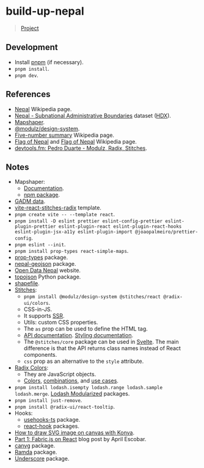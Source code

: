 # build-up-nepal

> [Project](https://www.vizforsocialgood.com/join-a-project/2021/12/28/build-up-nepal)

## Development

- Install [pnpm](https://pnpm.io/installation) (if necessary).
- `pnpm install`.
- `pnpm dev`.

## References

- [Nepal](https://en.wikipedia.org/wiki/Nepal) Wikipedia page.
- [Nepal - Subnational Administrative Boundaries](https://data.humdata.org/dataset/administrative-bounadries-of-nepal) dataset ([HDX](https://data.humdata.org/)).
- [Mapshaper](https://github.com/mbloch/mapshaper).
- [@modulz/design-system](https://www.npmjs.com/package/@modulz/design-system).
- [Five-number summary](https://en.wikipedia.org/wiki/Five-number_summary) Wikipedia page.
- [Flag of Nepal](https://commons.wikimedia.org/wiki/File:Flag_of_Nepal.svg) and [Flag of Nepal](https://en.wikipedia.org/wiki/Flag_of_Nepal) Wikipedia page.
- [devtools.fm: Pedro Duarte - Modulz, Radix, Stitches](https://devtools.fm/episode/17).

## Notes

- Mapshaper:
  - [Documentation](https://github.com/mbloch/mapshaper/wiki/Command-Reference).
  - [npm package](https://www.npmjs.com/package/mapshaper).
- [GADM data](https://gadm.org/download_country.html).
- [vite-react-stitches-radix](https://github.com/xixixao/vite-react-stitches-radix) template.
- `pnpm create vite -- --template react`.
- `pnpm install -D eslint prettier eslint-config-prettier eslint-plugin-prettier eslint-plugin-react eslint-plugin-react-hooks eslint-plugin-jsx-a11y eslint-plugin-import @joaopalmeiro/prettier-config`.
- `pnpm eslint --init`.
- `pnpm install prop-types react-simple-maps`.
- [prop-types](https://www.npmjs.com/package/prop-types) package.
- [nepal-geojson](https://github.com/Acesmndr/nepal-geojson) package.
- [Open Data Nepal](https://opendatanepal.com/) website.
- [topojson](https://github.com/mattijn/topojson) Python package.
- [shapefile](https://github.com/mbostock/shapefile).
- [Stitches](https://stitches.dev/):
  - `pnpm install @modulz/design-system @stitches/react @radix-ui/colors`.
  - CSS-in-JS.
  - It supports [SSR](https://stitches.dev/docs/server-side-rendering).
  - Utils: custom CSS properties.
  - The `as` prop can be used to define the HTML tag.
  - [API documentation](https://stitches.dev/docs/api). [Styling documentation](https://stitches.dev/docs/styling).
  - The `@stitches/core` package can be used in [Svelte](https://stitches.dev/docs/frequently-asked-questions#is-stitches-limited-to-react). The main difference is that the API returns class names instead of React components.
  - `css` prop as an alternative to the `style` attribute.
- [Radix Colors](https://www.radix-ui.com/colors):
  - They are JavaScript objects.
  - [Colors](https://www.radix-ui.com/docs/colors/palette-composition/the-scales), [combinations](https://www.radix-ui.com/docs/colors/palette-composition/composing-a-palette), and [use cases](https://www.radix-ui.com/docs/colors/palette-composition/understanding-the-scale).
- `pnpm install lodash.isempty lodash.range lodash.sample lodash.merge`. [Lodash Modularized](https://www.npmjs.com/search?q=keywords:lodash-modularized) packages.
- `pnpm install just-remove`.
- `pnpm install @radix-ui/react-tooltip`.
- Hooks:
  - [usehooks-ts](https://usehooks-ts.com/) package.
  - [react-hook](https://github.com/jaredLunde/react-hook) packages.
- [How to draw SVG image on canvas with Konva](https://konvajs.org/docs/sandbox/SVG_On_Canvas.html).
- [Part 1: Fabric.js on React](https://aprilescobar.medium.com/part-1-fabric-js-on-react-fabric-canvas-e4094e4d0304) blog post by April Escobar.
- [canvg](https://github.com/canvg/canvg) package.
- [Ramda](https://ramdajs.com/) package.
- [Underscore](https://underscorejs.org/) package.

